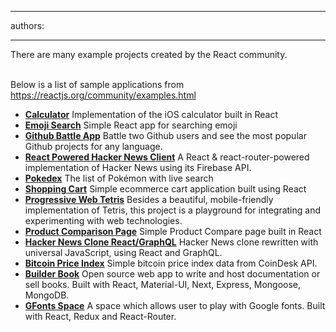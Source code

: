 

---
authors:

---




<span class='intro'> ​There are many example projects created by the React community.&#160;&#160;<br><br> </span>

<p>Below is a list of sample applications from <a href="https&#58;//reactjs.org/community/examples.html">https&#58;//reactjs.org/community/examples.html</a></p><ul><li><strong><a href="https&#58;//github.com/ahfarmer/calculator">Calculator</a></strong> Implementation of the iOS calculator built in React</li><li><strong><a href="https&#58;//github.com/ahfarmer/emoji-search">Emoji Search</a></strong> Simple React app for searching emoji</li><li><strong><a href="https&#58;//tm.dev/react-course-project/">Github Battle App</a></strong> Battle two Github users and see the most popular Github projects for any language.</li><li><strong><a href="https&#58;//github.com/insin/react-hn">React Powered Hacker News Client</a></strong> A React &amp; react-router-powered implementation of Hacker News using its Firebase API.</li><li><strong><a href="https&#58;//github.com/alik0211/pokedex">Pokedex</a></strong> The list of Pokémon with live search</li><li><strong><a href="https&#58;//github.com/jeffersonRibeiro/react-shopping-cart">Shopping Cart</a></strong> Simple ecommerce cart application built using React</li><li><strong><a href="https&#58;//github.com/skidding/flatris">Progressive Web Tetris</a></strong> Besides a beautiful, mobile-friendly implementation of Tetris, this project is a playground for integrating and experimenting with web technologies.</li><li><strong><a href="https&#58;//github.com/Rhymond/product-compare-react">Product Comparison Page</a></strong> Simple Product Compare page built in React</li><li><strong><a href="https&#58;//github.com/clintonwoo/hackernews-react-graphql">Hacker News Clone React/GraphQL</a></strong> Hacker News clone rewritten with universal JavaScript, using React and GraphQL.</li><li><strong><a href="https&#58;//github.com/mrkjlchvz/bitcoin-price-index">Bitcoin Price Index</a></strong> Simple bitcoin price index data from CoinDesk API.</li><li><strong><a href="https&#58;//github.com/builderbook/builderbook">Builder Book</a></strong> Open source web app to write and host documentation or sell books. Built with React, Material-UI, Next, Express, Mongoose, MongoDB.</li><li><strong><a href="https&#58;//github.com/pankajladhar/GFontsSpace">GFonts Space</a></strong> A space which allows user to play with Google fonts. Built with React, Redux and React-Router.</li></ul>​<br>


